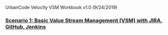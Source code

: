 UrbanCode Velocity
VSM Workbook
v1.0 (9/24/2019)

### [Scenario 1: Basic Value Stream Management (VSM) with JIRA, GitHub, Jenkins](scenario_1.md)